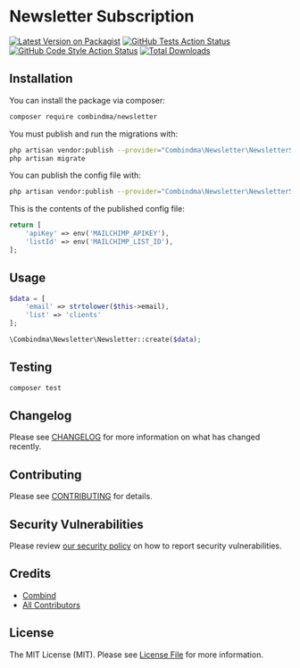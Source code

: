 # Newsletter Subscription

[![Latest Version on Packagist](https://img.shields.io/packagist/v/combindma/newsletter.svg?style=flat-square)](https://packagist.org/packages/combindma/newsletter)
[![GitHub Tests Action Status](https://img.shields.io/github/workflow/status/combindma/newsletter/run-tests?label=tests)](https://github.com/combindma/newsletter/actions?query=workflow%3ATests+branch%3Amaster)
[![GitHub Code Style Action Status](https://img.shields.io/github/workflow/status/combindma/newsletter/Check%20&%20fix%20styling?label=code%20style)](https://github.com/combindma/newsletter/actions?query=workflow%3A"Check+%26+fix+styling"+branch%3Amaster)
[![Total Downloads](https://img.shields.io/packagist/dt/combindma/newsletter.svg?style=flat-square)](https://packagist.org/packages/combindma/newsletter)

## Installation

You can install the package via composer:

```bash
composer require combindma/newsletter
```

You must publish and run the migrations with:

```bash
php artisan vendor:publish --provider="Combindma\Newsletter\NewsletterServiceProvider" --tag="newsletter-migrations"
php artisan migrate
```

You can publish the config file with:
```bash
php artisan vendor:publish --provider="Combindma\Newsletter\NewsletterServiceProvider" --tag="newsletter-config"
```

This is the contents of the published config file:

```php
return [
    'apiKey' => env('MAILCHIMP_APIKEY'),
    'listId' => env('MAILCHIMP_LIST_ID'),
];
```

## Usage

```php
$data = [  
    'email' => strtolower($this->email),
    'list' => 'clients'
];

\Combindma\Newsletter\Newsletter::create($data);
```

## Testing

```bash
composer test
```

## Changelog

Please see [CHANGELOG](CHANGELOG.md) for more information on what has changed recently.

## Contributing

Please see [CONTRIBUTING](.github/CONTRIBUTING.md) for details.

## Security Vulnerabilities

Please review [our security policy](../../security/policy) on how to report security vulnerabilities.

## Credits

- [Combind](https://github.com/combindma)
- [All Contributors](../../contributors)

## License

The MIT License (MIT). Please see [License File](LICENSE.md) for more information.
